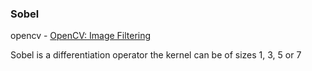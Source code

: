 
### Sobel 
opencv - [OpenCV: Image Filtering](https://docs.opencv.org/3.4/d4/d86/group__imgproc__filter.html#gacea54f142e81b6758cb6f375ce782c8d)

Sobel is a differentiation operator 
the kernel can be of sizes 1, 3, 5 or 7

